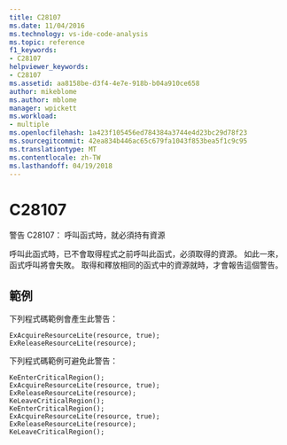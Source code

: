 ```yaml
---
title: C28107
ms.date: 11/04/2016
ms.technology: vs-ide-code-analysis
ms.topic: reference
f1_keywords:
- C28107
helpviewer_keywords:
- C28107
ms.assetid: aa8158be-d3f4-4e7e-918b-b04a910ce658
author: mikeblome
ms.author: mblome
manager: wpickett
ms.workload:
- multiple
ms.openlocfilehash: 1a423f105456ed784384a3744e4d23bc29d78f23
ms.sourcegitcommit: 42ea834b446ac65c679fa1043f853bea5f1c9c95
ms.translationtype: MT
ms.contentlocale: zh-TW
ms.lasthandoff: 04/19/2018
---
```

# <a name="c28107"></a>C28107
警告 C28107： 呼叫函式時，就必須持有資源

 呼叫此函式時，已不會取得程式之前呼叫此函式，必須取得的資源。 如此一來，函式呼叫將會失敗。 取得和釋放相同的函式中的資源就時，才會報告這個警告。

## <a name="example"></a>範例
 下列程式碼範例會產生此警告：

```
ExAcquireResourceLite(resource, true);
ExReleaseResourceLite(resource);
```

 下列程式碼範例可避免此警告：

```
KeEnterCriticalRegion();
ExAcquireResourceLite(resource, true);
ExReleaseResourceLite(resource);
KeLeaveCriticalRegion();
KeEnterCriticalRegion();
ExAcquireResourceLite(resource, true);
ExReleaseResourceLite(resource);
KeLeaveCriticalRegion();
```